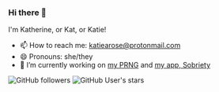 ### Hi there 👋
I'm Katherine, or Kat, or Katie!
- 📫 How to reach me: <katiearose@protonmail.com>
- 😄 Pronouns: she/they
- 🔭 I’m currently working on [my PRNG](https://github.com/KiARC/CollatzRand) and [my app, Sobriety](https://github.com/KiARC/Sobriety)

![GitHub followers](https://img.shields.io/github/followers/KiARC?style=social)
![GitHub User's stars](https://img.shields.io/github/stars/KiARC?style=social)
